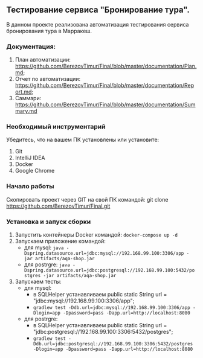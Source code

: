 ## Тестирование сервиса "Бронирование тура".
В данном проекте реализована автоматизация тестирования сервиса бронирования тура в Марракеш.

### Документация:
 1. План автоматизации: https://github.com/BerezovTimur/Final/blob/master/documentation/Plan.md; 
 2. Отчет по автоматизации: https://github.com/BerezovTimur/Final/blob/master/documentation/Report.md;
 3. Саммари: https://github.com/BerezovTimur/Final/blob/master/documentation/Summary.md

### Необходимый инструментарий
Убедитесь, что на вашем ПК установлены или установите:

1. Git
2. IntelliJ IDEA
3. Docker
4. Google Chrome

### Начало работы

Скопировать проект через GIT на свой ПК командой: git clone https://github.com/BerezovTimur/Final.git

### Установка и запуск сборки

1. Запустить контейнеры Docker командой: `docker-compose up -d`
2. Запускаем приложение командой: 
     - для mysql:
`java -Dspring.datasource.url=jdbc:mysql://192.168.99.100:3306/app -jar artifacts/aqa-shop.jar`
     - для postrgre:
 `java -Dspring.datasource.url=jdbc:postgresql://192.168.99.100:5432/postgres -jar artifacts/aqa-shop.jar`
3. Запускаем тесты:
     - для mysql:
       - в SQLHelper устанавливаем public static String url = "jdbc:mysql://192.168.99.100:3306/app"; 
       - `gradlew test -Ddb.url=jdbc:mysql://192.168.99.100:3306/app -Dlogin=app -Dpassword=pass -Dapp.url=http://localhost:8080`
     - для postrgre:
       - в SQLHelper устанавливаем public static String url = "jdbc:postgresql://192.168.99.100:3306:5432/postgres";
       - `gradlew test -Ddb.url=jdbc:postgresql://192.168.99.100:3306:5432/postgres -Dlogin=app -Dpassword=pass -Dapp.url=http://localhost:8080`
 
